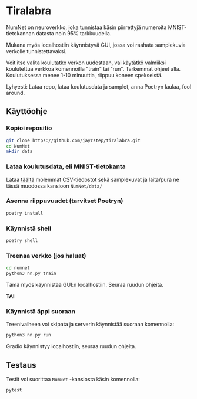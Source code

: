 # Tiralabra

NumNet on neuroverkko, joka tunnistaa käsin piirrettyjä numeroita MNIST-tietokannan datasta noin 95% tarkkuudella.

Mukana myös localhostiin käynnistyvä GUI, jossa voi raahata samplekuvia verkolle tunnistettavaksi.

Voit itse valita koulutatko verkon uudestaan, vai käytätkö valmiiksi koulutettua verkkoa komennoilla "train" tai "run". Tarkemmat ohjeet alla.
Koulutuksessa menee 1-10 minuuttia, riippuu koneen spekseistä.

Lyhyesti: Lataa repo, lataa koulutusdata ja samplet, anna Poetryn laulaa, fool around.

## Käyttöohje

### Kopioi repositio

```bash
git clone https://github.com/jayzstep/tiralabra.git
cd NumNet
mkdir data
```
### Lataa koulutusdata, eli MNIST-tietokanta

Lataa [täältä](https://www.dropbox.com/scl/fi/t3z7uidb1q5myqrhfbnb1/Arkisto.zip?rlkey=27iowi7reqz9khpylg8a6xrhl&st=ki8kxbsg&dl=0) molemmat CSV-tiedostot sekä samplekuvat ja laita/pura ne tässä muodossa kansioon `NumNet/data/`

### Asenna riippuvuudet (tarvitset Poetryn)

```bash
poetry install
```

### Käynnistä shell
```bash
poetry shell
```

### Treenaa verkko (jos haluat)
```bash
cd numnet
python3 nn.py train
```
Tämä myös käynnistää GUI:n localhostiin. Seuraa ruudun ohjeita.

**TAI**

### Käynnistä äppi suoraan
Treenivaiheen voi skipata ja serverin käynnistää suoraan komennolla:
```bash
python3 nn.py run
```
Gradio käynnistyy localhostiin, seuraa ruudun ohjeita.

## Testaus
Testit voi suorittaa `NumNet` -kansiosta käsin komennolla:
```bash
pytest
```
